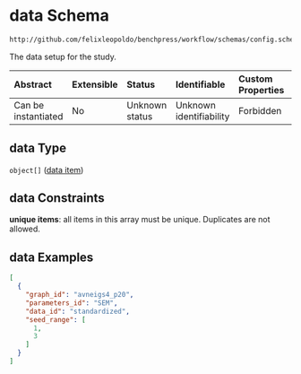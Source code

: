 # data Schema

```txt
http://github.com/felixleopoldo/benchpress/workflow/schemas/config.schema.json#/properties/benchmark_setup/properties/data
```

The data setup for the study.

| Abstract            | Extensible | Status         | Identifiable            | Custom Properties | Additional Properties | Access Restrictions | Defined In                                                              |
| :------------------ | :--------- | :------------- | :---------------------- | :---------------- | :-------------------- | :------------------ | :---------------------------------------------------------------------- |
| Can be instantiated | No         | Unknown status | Unknown identifiability | Forbidden         | Allowed               | none                | [newschema.schema.json\*](newschema.schema.json "open original schema") |

## data Type

`object[]` ([data item](newschema-definitions-data-item.md))

## data Constraints

**unique items**: all items in this array must be unique. Duplicates are not allowed.

## data Examples

```json
[
  {
    "graph_id": "avneigs4_p20",
    "parameters_id": "SEM",
    "data_id": "standardized",
    "seed_range": [
      1,
      3
    ]
  }
]
```
